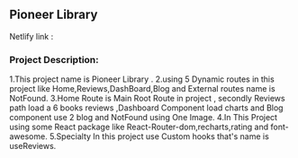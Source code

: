 ## Pioneer Library

Netlify link :

### Project Description:

1.This project name is Pioneer Library .
2.using 5 Dynamic routes in this project like Home,Reviews,DashBoard,Blog and External routes name is NotFound.
3.Home Route is Main Root Route in project , secondly Reviews path load a 6 books reviews ,Dashboard Component load charts and Blog component use 2 blog and NotFound using One Image.
4.In This Project using some React package like React-Router-dom,recharts,rating and font-awesome.
5.Specialty In this project use Custom hooks that's name is useReviews.
